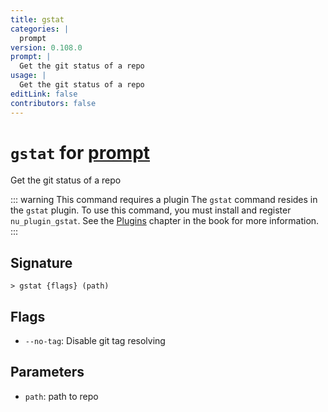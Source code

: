 ```yaml
---
title: gstat
categories: |
  prompt
version: 0.108.0
prompt: |
  Get the git status of a repo
usage: |
  Get the git status of a repo
editLink: false
contributors: false
---
```

<!-- This file is automatically generated. Please edit the command in https://github.com/nushell/nushell instead. -->

# `gstat` for [prompt](/commands/categories/prompt.md)

<div class='command-title'>Get the git status of a repo</div>

::: warning This command requires a plugin
The `gstat` command resides in the `gstat` plugin.
To use this command, you must install and register `nu_plugin_gstat`.
See the [Plugins](/book/plugins.html) chapter in the book for more information.
:::


## Signature

```> gstat {flags} (path)```

## Flags

 -  `--no-tag`: Disable git tag resolving

## Parameters

 -  `path`: path to repo
